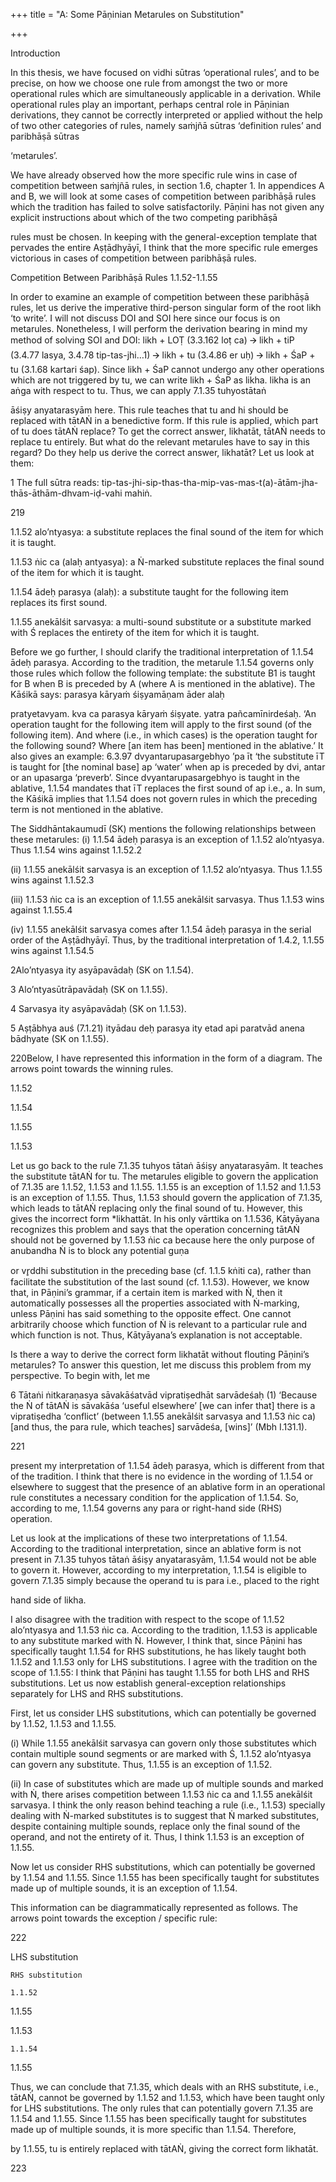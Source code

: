 +++
title = "A: Some Pāṇinian Metarules on Substitution"

+++

Introduction 

In this thesis, we have focused on vidhi sūtras ‘operational rules’, and to be precise, on how  we choose one rule from amongst the two or more operational rules which are simultaneously  applicable in a derivation. While operational rules play an important, perhaps central role in  Pāṇinian derivations, they cannot be correctly interpreted or applied without the help of two  other categories of rules, namely saṁjñā sūtras ‘definition rules’ and paribhāṣā sūtras 

‘metarules’. 

We have already observed how the more specific rule wins in case of competition between  saṁjñā rules, in section 1.6, chapter 1. In appendices A and B, we will look at some cases of  competition between paribhāṣā rules which the tradition has failed to solve satisfactorily.  Pāṇini has not given any explicit instructions about which of the two competing paribhāṣā 

rules must be chosen. In keeping with the general-exception template that pervades the entire  Aṣṭādhyāyī, I think that the more specific rule emerges victorious in cases of competition  between paribhāṣā rules. 

Competition Between Paribhāṣā Rules 1.1.52-1.1.55 

In order to examine an example of competition between these paribhāṣā rules, let us derive the  imperative third-person singular form of the root likh ‘to write’. I will not discuss DOI and SOI  here since our focus is on metarules. Nonetheless, I will perform the derivation bearing in mind  my method of solving SOI and DOI: likh + LOṬ (3.3.162 loṭ ca) 🡪 likh + tiP (3.4.77 lasya,  3.4.78 tip-tas-jhi…1) 🡪 likh + tu (3.4.86 er uḥ) 🡪 likh + ŚaP + tu (3.1.68 kartari śap). Since  likh + ŚaP cannot undergo any other operations which are not triggered by tu, we can write  likh + ŚaP as likha. likha is an aṅga with respect to tu. Thus, we can apply 7.1.35 tuhyostātaṅ 

āśiṣy anyatarasyām here. This rule teaches that tu and hi should be replaced with tātAṄ in a  benedictive form. If this rule is applied, which part of tu does tātAṄ replace? To get the correct  answer, likhatāt, tātAṄ needs to replace tu entirely. But what do the relevant metarules have to  say in this regard? Do they help us derive the correct answer, likhatāt? Let us look at them: 

1 The full sūtra reads: tip-tas-jhi-sip-thas-tha-mip-vas-mas-t(a)-ātām-jha-thās-āthām-dhvam-iḍ-vahi mahiṅ. 

219 

1.1.52 alo’ntyasya: a substitute replaces the final sound of the item for which it is taught. 

1.1.53 ṅic ca (alaḥ antyasya): a Ṅ-marked substitute replaces the final sound of the item for  which it is taught.  

1.1.54 ādeḥ parasya (alaḥ): a substitute taught for the following item replaces its first sound. 

1.1.55 anekālśit sarvasya: a multi-sound substitute or a substitute marked with Ś replaces the  entirety of the item for which it is taught. 

Before we go further, I should clarify the traditional interpretation of 1.1.54 ādeḥ parasya.  According to the tradition, the metarule 1.1.54 governs only those rules which follow the  following template: the substitute B1 is taught for B when B is preceded by A (where A is  mentioned in the ablative). The Kāśikā says: parasya kāryaṁ śiṣyamāṇam āder alaḥ 

pratyetavyam. kva ca parasya kāryaṁ śiṣyate. yatra pañcamīnirdeśaḥ. ‘An operation taught  for the following item will apply to the first sound (of the following item). And where (i.e., in  which cases) is the operation taught for the following sound? Where [an item has been]  mentioned in the ablative.’ It also gives an example: 6.3.97 dvyantarupasargebhyo ’pa īt ‘the  substitute īT is taught for [the nominal base] ap ‘water’ when ap is preceded by dvi, antar or  an upasarga ‘preverb’. Since dvyantarupasargebhyo is taught in the ablative, 1.1.54 mandates  that īT replaces the first sound of ap i.e., a. In sum, the Kāśikā implies that 1.1.54 does not  govern rules in which the preceding term is not mentioned in the ablative. 

The Siddhāntakaumudī (SK) mentions the following relationships between these metarules: (i) 1.1.54 ādeḥ parasya is an exception of 1.1.52 alo’ntyasya. Thus 1.1.54 wins against 1.1.52.2 

(ii) 1.1.55 anekālśit sarvasya is an exception of 1.1.52 alo’ntyasya. Thus 1.1.55 wins against  1.1.52.3 

(iii) 1.1.53 ṅic ca is an exception of 1.1.55 anekālśit sarvasya. Thus 1.1.53 wins against 1.1.55.4 

(iv) 1.1.55 anekālśit sarvasya comes after 1.1.54 ādeḥ parasya in the serial order of the  Aṣṭādhyāyī. Thus, by the traditional interpretation of 1.4.2, 1.1.55 wins against 1.1.54.5 

2Alo’ntyasya ity asyāpavādaḥ (SK on 1.1.54). 

3 Alo’ntyasūtrāpavādaḥ (SK on 1.1.55). 

4 Sarvasya ity asyāpavādaḥ (SK on 1.1.53). 

5 Aṣṭābhya auś (7.1.21) ityādau deḥ parasya ity etad api paratvād anena bādhyate (SK on 1.1.55).

220Below, I have represented this information in the form of a diagram. The arrows point towards  the winning rules. 

1.1.52  

1.1.54 

1.1.55 

  

1.1.53

Let us go back to the rule 7.1.35 tuhyos tātaṅ āśiṣy anyatarasyām. It teaches the substitute  tātAṄ for tu. The metarules eligible to govern the application of 7.1.35 are 1.1.52, 1.1.53 and  1.1.55. 1.1.55 is an exception of 1.1.52 and 1.1.53 is an exception of 1.1.55. Thus, 1.1.53 should  govern the application of 7.1.35, which leads to tātAṄ replacing only the final sound of tu.  However, this gives the incorrect form *likhattāt. In his only vārttika on 1.1.536, Kātyāyana  recognizes this problem and says that the operation concerning tātAṄ should not be governed  by 1.1.53 ṅic ca because here the only purpose of anubandha Ṅ is to block any potential guṇa 

or vr̥ddhi substitution in the preceding base (cf. 1.1.5 kṅiti ca), rather than facilitate the  substitution of the last sound (cf. 1.1.53). However, we know that, in Pāṇini’s grammar, if a  certain item is marked with Ṅ, then it automatically possesses all the properties associated with  Ṅ-marking, unless Pāṇini has said something to the opposite effect. One cannot arbitrarily  choose which function of Ṅ is relevant to a particular rule and which function is not. Thus,  Kātyāyana’s explanation is not acceptable.  

Is there a way to derive the correct form likhatāt without flouting Pāṇini’s metarules? To  answer this question, let me discuss this problem from my perspective. To begin with, let me 

6 Tātaṅi ṅitkaraṇasya sāvakāśatvād vipratiṣedhāt sarvādeśaḥ (1) ‘Because the Ṅ of tātAṄ is sāvakāśa ‘useful elsewhere’ [we can infer that] there is a vipratiṣedha ‘conflict’ (between 1.1.55 anekālśit  sarvasya and 1.1.53 ṅic ca) [and thus, the para rule, which teaches] sarvādeśa, [wins]’ (Mbh I.131.1). 

221 

present my interpretation of 1.1.54 ādeḥ parasya, which is different from that of the tradition.  I think that there is no evidence in the wording of 1.1.54 or elsewhere to suggest that the  presence of an ablative form in an operational rule constitutes a necessary condition for the  application of 1.1.54. So, according to me, 1.1.54 governs any para or right-hand side (RHS)  operation.  

Let us look at the implications of these two interpretations of 1.1.54. According to the  traditional interpretation, since an ablative form is not present in 7.1.35 tuhyos tātaṅ āśiṣy  anyatarasyām, 1.1.54 would not be able to govern it. However, according to my interpretation,  1.1.54 is eligible to govern 7.1.35 simply because the operand tu is para i.e., placed to the right 

hand side of likha.  

I also disagree with the tradition with respect to the scope of 1.1.52 alo’ntyasya and 1.1.53 ṅic  ca. According to the tradition, 1.1.53 is applicable to any substitute marked with Ṅ. However,  I think that, since Pāṇini has specifically taught 1.1.54 for RHS substitutions, he has likely  taught both 1.1.52 and 1.1.53 only for LHS substitutions. I agree with the tradition on the scope  of 1.1.55: I think that Pāṇini has taught 1.1.55 for both LHS and RHS substitutions. Let us now  establish general-exception relationships separately for LHS and RHS substitutions.  

First, let us consider LHS substitutions, which can potentially be governed by 1.1.52, 1.1.53  and 1.1.55.  

(i) While 1.1.55 anekālśit sarvasya can govern only those substitutes which contain multiple  sound segments or are marked with Ś, 1.1.52 alo’ntyasya can govern any substitute. Thus,  1.1.55 is an exception of 1.1.52. 

(ii) In case of substitutes which are made up of multiple sounds and marked with Ṅ, there arises  competition between 1.1.53 ṅic ca and 1.1.55 anekālśit sarvasya. I think the only reason behind  teaching a rule (i.e., 1.1.53) specially dealing with Ṅ-marked substitutes is to suggest that Ṅ marked substitutes, despite containing multiple sounds, replace only the final sound of the  operand, and not the entirety of it. Thus, I think 1.1.53 is an exception of 1.1.55.  

Now let us consider RHS substitutions, which can potentially be governed by 1.1.54 and 1.1.55.  Since 1.1.55 has been specifically taught for substitutes made up of multiple sounds, it is an  exception of 1.1.54.  

This information can be diagrammatically represented as follows. The arrows point towards  the exception / specific rule:

222 

LHS substitution 

	RHS substitution

	1.1.52  

1.1.55 

1.1.53

	1.1.54 

1.1.55

	







Thus, we can conclude that 7.1.35, which deals with an RHS substitute, i.e., tātAṄ, cannot be  governed by 1.1.52 and 1.1.53, which have been taught only for LHS substitutions. The only  rules that can potentially govern 7.1.35 are 1.1.54 and 1.1.55. Since 1.1.55 has been specifically  taught for substitutes made up of multiple sounds, it is more specific than 1.1.54. Therefore, 

by 1.1.55, tu is entirely replaced with tātAṄ, giving the correct form likhatāt. 

223 
